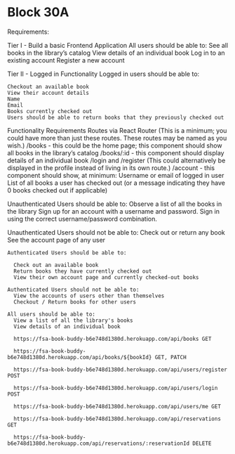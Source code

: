 # Block 30A

Requirements:

  Tier I - Build a basic Frontend Application
  All users should be able to:
    See all books in the library’s catalog
    View details of an individual book
    Log in to an existing account
    Register a new account

  Tier II - Logged in Functionality
  Logged in users should be able to:

    Checkout an available book
    View their account details
    Name
    Email
    Books currently checked out
    Users should be able to return books that they previously checked out


Functionality Requirements
  Routes via React Router (This is a minimum; you could have more than just these routes. These routes may be named as you wish.)
    /books - this could be the home page; this component should show all books in the library’s catalog
    /books/:id  - this component should display details of an individual book
    /login and /register (This could alternatively be displayed in the profile instead of living in its own route.)
    /account  - this component should show, at minimum:
      Username or email of logged in user
      List of all books a user has checked out (or a message indicating they have 0 books checked out if applicable)

  Unauthenticated Users should be able to:
    Observe a list of all the books in the library
    Sign up for an account with a username and password.
    Sign in using the correct username/password combination.

  Unauthenticated Users should not be able to:
    Check out or return any book
    See the account page of any user

    Authenticated Users should be able to:

      Check out an available book
      Return books they have currently checked out
      View their own account page and currently checked-out books

    Authenticated Users should not be able to:
      View the accounts of users other than themselves
      Checkout / Return books for other users

    All users should be able to:
      View a list of all the library's books
      View details of an individual book

      https://fsa-book-buddy-b6e748d1380d.herokuapp.com/api/books GET

      https://fsa-book-buddy-b6e748d1380d.herokuapp.com/api/books/${bookId} GET, PATCH

      https://fsa-book-buddy-b6e748d1380d.herokuapp.com/api/users/register POST

      https://fsa-book-buddy-b6e748d1380d.herokuapp.com/api/users/login POST

      https://fsa-book-buddy-b6e748d1380d.herokuapp.com/api/users/me GET

      https://fsa-book-buddy-b6e748d1380d.herokuapp.com/api/reservations GET

      https://fsa-book-buddy-b6e748d1380d.herokuapp.com/api/reservations/:reservationId DELETE

      